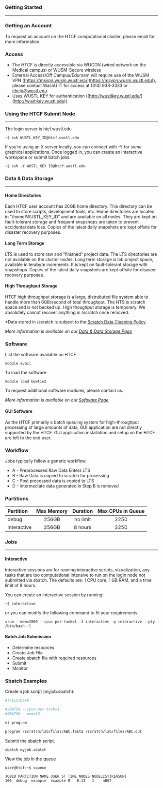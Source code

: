 ### Getting Started
* * *

### Getting an Account

To request an account on the HTCF computational cluster, please email for more information.


### Access

 * The HTCF is directly accessible via WUCON (wired network on the Medical campus) or WUSM-Secure wireless
 * External Access/Off Campus/Eduroam will require use of the WUSM VPN ([https://msvpn.wusm.wustl.edu](https://msvpn.wusm.wustl.edu)), please contact WashU IT for access at (314) 933-3333 or ithelp@wustl.edu.
 * Uses WUSTL KEY for authentication ([http://wustlkey.wustl.edu/](http://wustlkey.wustl.edu))

### Using the HTCF Submit Node
* * *

The login server is htcf.wustl.edu

~~~~{.language-bash}
~$ ssh WUSTL_KEY_ID@htcf.wustl.edu
~~~~

If you’re using an X server locally, you can connect with -Y for *some* graphical applications.
Once logged in, you can create an interactive workspace or submit batch jobs.

~~~~{.language-bash}
~$ ssh -Y WUSTL_KEY_ID@htcf.wustl.edu 
~~~~

### Data & Data Storage
* * * 
#### Home Directories
Each HTCF user account has 20GB home directory. This directory can be used to store scripts, development tools, etc. Home directories are located in "/home/WUSTL_KEY_ID" and are available on all nodes. They are kept on fault-tolerant storage and frequent snapshops are taken to prevent accidental data loss. Copies of the latest daily snapshots are kept offsite for disaster recovery purposes.

#### Long Term Storage
LTS is used to store raw and "finished" project data.  The LTS directories are not available on the cluster nodes.  Long term storage is lab project space, available in terabyte increments. It is kept on fault-tolerant storage with snapshops. Copies of the latest daily snapshots are kept offsite for disaster recovery purposes.

#### High Throughput Storage
HTCF high throughput storage is a large, distrubuted file system able to handle more than 6GB/second of total throughput. The HTS is scratch space and is not backed up. High thoughput storage is temporary. We absolutely cannot recover anything in /scratch once removed.

*Data stored in /scratch is subject to the [Scratch Data Cleaning Policy](https://htcf.wustl.edu/docs/policies/#scratch-data-cleaning).

*More information is available on our [Data & Data Storage Page](storage.md)*

### Software

List the software available on HTCF
~~~~{.language-bash}
module avail
~~~~

To load the software:
~~~~{.language-bash}
module load bowtie2
~~~~

To request additional software modules, please contact us.

*More information is available on our [Software Page](software.md)*

#### GUI Software

As the HTCF primarily a batch queuing system for high-throughput processing of large amounts of data,  GUI application are not directly supported by the HTCF.  GUI application installation and setup on the HTCF are left to the end user.

### Workflow

Jobs typically follow a generic workflow.

 * A - Preprocessed Raw Data Enters LTS
 * B - Raw Data is copied to scratch for processing
 * C - Post processed data is copied to LTS
 * D - Intermediate data generated in Step B is removed


### Partitions


Partition    |  Max Memory | Duration    | Max CPUs in Queue |
:----------- |  :----------: | :---------: | :---------------: |
debug        |      256GB    |  no limit   |         2250      |
interactive  |      256GB      |   8 hours   |         2250      |


### Jobs

* * *

#### Interactive 

Interactive sessions are for running interactive scripts, vizualization, any tasks that are too computational intensive to run on the login node not submitted via sbatch.  The defaults are: 1 CPU core, 1 GB RAM, and a time limit of 8 hours.

You can create an interactive session by running:

~~~~{.language-bash}
~$ interactive
~~~~

or you can modify the following command to fit your requirements:

~~~~{.language-bash}
srun --mem=2000 --cpus-per-task=1 -J interactive -p interactive --pty /bin/bash -l
~~~~

#### Batch Job Submission

 * Determine resources
 * Create Job File
 * Create sbatch file with required resources
 * Submit
 * Monitor

### Sbatch Examples

Create a job script (myjob.sbatch):
~~~~bash
#!/bin/bash

#SBATCH --cpus-per-task=1
#SBATCH --mem=1G

ml program

program /scratch/lab/files/ABC.fasta /scratch/lab/files/ABC.out
~~~~

Submit the sbatch script.

~~~~bash
sbatch myjob.sbatch
~~~~

View the job in the queue

~~~~
user@htcf:~$ squeue

JOBID PARTITION NAME USER ST TIME NODES NODELIST(REASON)
106  debug  example  example R   0:13   1    n067
~~~~

